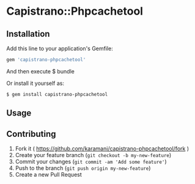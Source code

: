 # Capistrano::Phpcachetool


## Installation

Add this line to your application's Gemfile:

```ruby
gem 'capistrano-phpcachetool'
```

And then execute
    $ bundle

Or install it yourself as:

    $ gem install capistrano-phpcachetool

## Usage


## Contributing

1. Fork it ( https://github.com/karamani/capistrano-phpcachetool/fork )
2. Create your feature branch (`git checkout -b my-new-feature`)
3. Commit your changes (`git commit -am 'Add some feature'`)
4. Push to the branch (`git push origin my-new-feature`)
5. Create a new Pull Request
